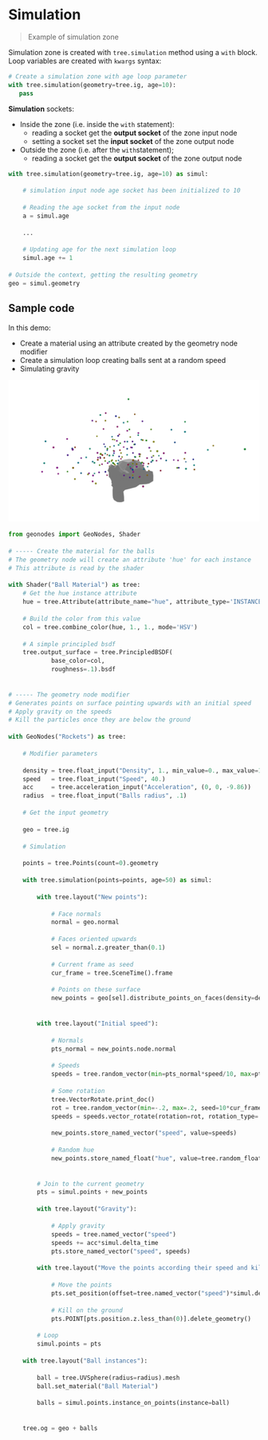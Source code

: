 # Simulation

> Example of simulation zone

Simulation zone is created with `tree.simulation` method using a `with` block.
Loop variables are created with `kwargs` syntax:

``` python
# Create a simulation zone with age loop parameter
with tree.simulation(geometry=tree.ig, age=10):
   pass
```

**Simulation** sockets:
- Inside the zone (i.e. inside the `with` statement):
  - reading a socket get the **output socket** of the zone input node
  - setting a socket set the **input socket** of the zone output node
- Outside the zone (i.e. after the `with`statement);
  - reading a socket get the **output socket** of the zone output node
 
``` python
with tree.simulation(geometry=tree.ig, age=10) as simul:

    # simulation input node age socket has been initialized to 10

    # Reading the age socket from the input node
    a = simul.age

    ...

    # Updating age for the next simulation loop
    simul.age += 1

# Outside the context, getting the resulting geometry
geo = simul.geometry
```    


## Sample code

In this demo:
- Create a material using an attribute created by the geometry node modifier
- Create a simulation loop creating balls sent at a random speed
- Simulating gravity

![Result](images/ex_simulation.png)

``` python
from geonodes import GeoNodes, Shader

# ----- Create the material for the balls
# The geometry node will create an attribute 'hue' for each instance
# This attribute is read by the shader

with Shader("Ball Material") as tree:
    # Get the hue instance attribute
    hue = tree.Attribute(attribute_name="hue", attribute_type='INSTANCER').fac
    
    # Build the color from this value
    col = tree.combine_color(hue, 1., 1., mode='HSV')
    
    # A simple principled bsdf
    tree.output_surface = tree.PrincipledBSDF(
            base_color=col,
            roughness=.1).bsdf
            
            
# ----- The geometry node modifier
# Generates points on surface pointing upwards with an initial speed
# Apply gravity on the speeds
# Kill the particles once they are below the ground

with GeoNodes("Rockets") as tree:
    
    # Modifier parameters
    
    density = tree.float_input("Density", 1., min_value=0., max_value=10.)
    speed   = tree.float_input("Speed", 40.)
    acc     = tree.acceleration_input("Acceleration", (0, 0, -9.86))
    radius  = tree.float_input("Balls radius", .1)
    
    # Get the input geometry
    
    geo = tree.ig
    
    # Simulation
    
    points = tree.Points(count=0).geometry
    
    with tree.simulation(points=points, age=50) as simul:
        
        with tree.layout("New points"):
        
            # Face normals
            normal = geo.normal
            
            # Faces oriented upwards
            sel = normal.z.greater_than(0.1)
            
            # Current frame as seed
            cur_frame = tree.SceneTime().frame
            
            # Points on these surface
            new_points = geo[sel].distribute_points_on_faces(density=density, seed=3*cur_frame).points
            
            
        with tree.layout("Initial speed"):
            
            # Normals
            pts_normal = new_points.node.normal
            
            # Speeds
            speeds = tree.random_vector(min=pts_normal*speed/10, max=pts_normal*speed/3, seed=3*cur_frame+1)
            
            # Some rotation
            tree.VectorRotate.print_doc()
            rot = tree.random_vector(min=-.2, max=.2, seed=10*cur_frame)
            speeds = speeds.vector_rotate(rotation=rot, rotation_type='EULER_XYZ')
            
            new_points.store_named_vector("speed", value=speeds)
            
            # Random hue
            new_points.store_named_float("hue", value=tree.random_float(0, 1, seed=3*cur_frame+2))
            
            
        # Join to the current geometry
        pts = simul.points + new_points
        
        with tree.layout("Gravity"):
        
            # Apply gravity
            speeds = tree.named_vector("speed")
            speeds += acc*simul.delta_time
            pts.store_named_vector("speed", speeds)
            
        with tree.layout("Move the points according their speed and kill below ground 0"):
            
            # Move the points
            pts.set_position(offset=tree.named_vector("speed")*simul.delta_time)
            
            # Kill on the ground
            pts.POINT[pts.position.z.less_than(0)].delete_geometry()
            
        # Loop
        simul.points = pts
        
    with tree.layout("Ball instances"):
        
        ball = tree.UVSphere(radius=radius).mesh
        ball.set_material("Ball Material") 
            
        balls = simul.points.instance_on_points(instance=ball)
        
            
    tree.og = geo + balls
```
        
    
